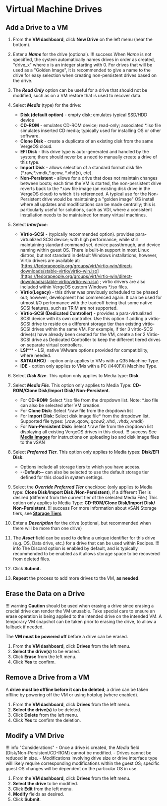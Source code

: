 # Virtual Machine Drives

## Add a Drive to a VM

1. From the **VM dashboard**, click **New Drive** on the left menu (near the bottom).
2. Enter a ***Name*** for the drive (optional).
!!! success
    When *Name* is not specified, the system automatically names drives in order as created, "drive\_x" where x is an integer starting with 0. For drives that will be used as a "Golden Image", it is recommended to give a name to the drive for easy selection when creating non-persistent drives based on the drive.

3. The ***Read Only*** option can be useful for a drive that should not be modified, such as on a VM restore that is used to recover data.
4. Select ***Media*** (type) for the drive:
    - **Disk (default option)** - empty disk; emulates typical SSD/HDD device
    - **CD-ROM** - emulates CD-ROM device; read-only; associated \*.iso file simulates inserted CD media; typically used for installing OS or other software.
    - **Clone Disk** - create a duplicate of an existing disk from the same VergeOS cloud.
    - **EFI Disk** - this drive type is auto-generated and handled by the system; there should never be a need to manually create a drive of this type.
    - **Import Disk** - allows selection of a standard format disk file (\*.raw,\*.vmdk,\*.qcow, \*.vhd(x), etc).
    - **Non-Persistent** - allows for a drive that does not maintain changes between boots; each time the VM is started, the non-persistent drive reverts back to the \*.raw file image (an existing disk drive in the VergeOS cloud) to which it is referenced. A typical use for the Non-Persistent drive would be maintaining a "golden image" OS install where all updates and modifications can be made centrally; this is particularly useful for solutions, such as VDI, where a consistent installation needs to be maintained for many virtual machines.

5. Select ***Interface***:
    - **Virtio-SCSI** - (typically recommended option). provides para-virtualized SCSI device; with high performance, while still maintaining standard command set, device passthrough, and device naming within guest OS. There is built-in support in most Linux distros, but not standard in default Windows installations, however, Virtio drivers are available at: [https://fedorapeople.org/groups/virt/virtio-win/direct-downloads/stable-virtio/virtio-win.iso](https://fedorapeople.org/groups/virt/virtio-win/direct-downloads/stable-virtio/virtio-win.iso) ; virtio drivers are also included within VergeOS custom Windows \*.iso files.
    - **Virtio(Legacy)** - this driver was previously scheduled to be phased out; however, development has commenced again. It can be used for utmost I/O performance with the tradeoff being that some native SCSI features, such as TRIM are not supported.
    - **Virtio-SCSI (Dedicated Controller)** - provides a para-virtualized SCSI device with its own controller. Use this option if adding a virtio-SCSI drive to reside on a different storage tier than existing virtio-SCSI drives within the same VM. For example, if tier 3 virtio-SCSI drive(s) have already been created for the VM, create a tier 2 Virtio-SCSI drive as Dedicated Controller to keep the different tiered drives on separate virtual controllers.
    - **LSI***** - LSI, native VMware options provided for compatibility, where needed.
    - **SATA(AHCI)** - option only applies to VMs with a Q35 Machine Type.
    - **IDE** - option only applies to VMs with a PC (i440FX) Machine Type.
6. Select ***Disk Size***. This option only applies to Media type: **Disk**.
7. Select ***Media File***. This option only applies to Media Type: **CD-ROM/Clone Disk/Import Disk/ Non-Persistent**.
    - For **CD-ROM:** Select *.iso file from the dropdown list. Note: \*.iso file can also be selected after VM creation.
    - For **Clone Disk:** Select *.raw file from the dropdown list
    - For **Import Disk:** Select disk image file* from the dropdown list. Supported file types: (*.raw,*.qcow,*.qcow2,*.vhd, *.vhdx,*.vmdk)
    - For **Non-Persistent Disk:** Select *.raw file from the dropdown list displaying all existing VergeOS drives in this cloud.
!!! success
    See [**Media Images**](/product-guide/vsan/uploading-files-to-vsan) for instructions on uploading iso and disk image files to the vSAN

8. Select ***Preferred Tier***. This option only applies to Media types: **Disk/EFI Disk**.
    - Options include all storage tiers to which you have access.
    - **--Default--** can also be selected to use the default storage tier defined for this cloud in system settings.
9. Select the ***Override Preferred Tier*** checkbox: (only applies to Media type: **Clone Disk/Import Disk /Non-Persistent**), if a different Tier is desired (different from the current tier of the selected Media File.) This option only applies to Media Type: **CD-ROM/Clone Disk/Import Disk/ Non-Persistent**.
!!! success
    For more information about vSAN Storage tiers, see [**Storage Tiers**](/product-guide/vsan/storage-tiers)

10. Enter a ***Description*** for the drive (optional, but recommended when there will be more than one drive)
11. The ***Asset*** field can be used to define a unique identifier for this drive (e.g. OS, Data drive, etc.) for a drive that can be used within Recipes.
!!! info
    The Discard option is enabled by default, and is typically recommended to be enabled as it allows storage space to be recovered from deleted files.

12. Click **Submit.**
13. **Repeat** the process to add more drives to the VM, **as needed**.

## Erase the Data on a Drive

!!! warning
    **Caution** should be used when erasing a drive since erasing a crucial drive can render the VM unusable. Take special care to ensure an erase operation is being applied to the intended drive on the intended VM. A temporary VM snapshot can be taken prior to erasing the drive, to allow a fallback if needed.

The **VM must be powered off** before a drive can be erased.

1. From the **VM dashboard**, click **Drives** from the left menu.  
2. **Select the drive(s)** to be erased.
3. Click **Erase** from the left menu.
4. Click **Yes** to confirm.

## Remove a Drive from a VM

A **drive must be offline before it can be deleted**; a drive can be taken offline by powering off the VM or using hotplug (where enabled).

1. From the **VM dashboard**, click **Drives** from the left menu.  
2. **Select the drive(s)** to be deleted.
3. Click **Delete** from the left menu.
4. Click **Yes** to confirm the deletion.

## Modify a VM Drive

!!! info "Considerations"
    - Once a drive is created, the *Media* field (Disk/Non-Persistent/CD-ROM) cannot be modified.
    - Drives cannot be reduced in size.
    - Modifications involving drive size or drive interface type will likely require corresponding modifications within the guest OS; specific guest OS changes will be dependent on the particular OS in use.

1. From the **VM dashboard**, click **Drives** from the left menu.
2. **Select the drive** to be modified.
3. Click **Edit** from the left menu.
4. **Modify** fields as desired.
5. Click **Submit**.
